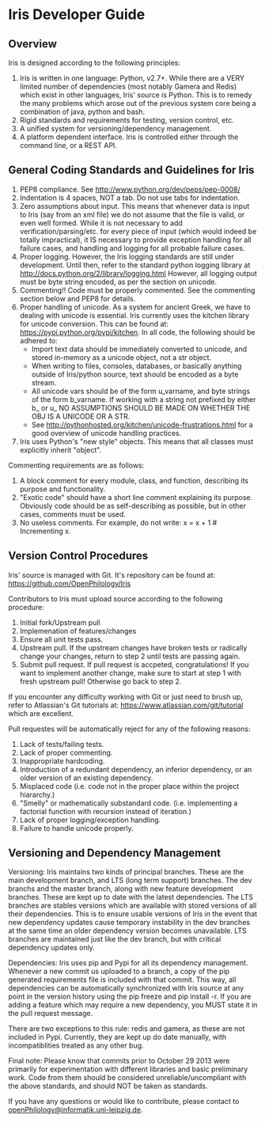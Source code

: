 Iris Developer Guide
====================

Overview
--------

Iris is designed according to the following principles:

1. Iris is written in one language: Python, v2.7+. While there are a VERY limited number of dependencies (most notably Gamera and Redis) which exist in other languages, Iris' source is Python. This is to remedy the many problems which arose out of the previous system core being a combination of java, python and bash.
2. Rigid standards and requirements for testing, version control, etc. 
3. A unified system for versioning/dependency management.
4. A platform dependent interface. Iris is controlled either through the command line, or a REST API.

General Coding Standards and Guidelines for Iris
------------------------------------------------

1. PEP8 compliance. See http://www.python.org/dev/peps/pep-0008/
2. Indentation is 4 spaces, NOT a tab. Do not use tabs for indentation.
3. Zero assumptions about input. This means that whenever data is input to Iris (say from an xml file) we do not assume that the file is valid, or even well formed. While it is not necessary to add verification/parsing/etc. for every piece of input (which would indeed be totally impractical), it IS necessary to provide exception handling for all failure cases, and handling and logging for all probable failure cases.
4. Proper logging. However, the Iris logging standards are still under development. Until then, refer to the standard python logging library at http://docs.python.org/2/library/logging.html However, all logging output must be byte string encoded, as per the section on unicode.
5. Commenting!! Code must be properly commented. See the commenting section below and PEP8 for details.
6. Proper handling of unicode. As a system for ancient Greek, we have to dealing with unicode is essential. Iris currently uses the kitchen library for unicode conversion. This can be found at: https://pypi.python.org/pypi/kitchen. In all code, the following should be adhered to:
   * Import text data should be immediately converted to unicode, and stored in-memory as a unicode object, not a str object.
   * When writing to files, consoles, databases, or basically anything outside of Iris/python source, text should be encoded as a byte stream.
   * All unicode vars should be of the form u_varname, and byte strings of the form b_varname. If working with a string not prefixed by either b_ or u_ NO ASSUMPTIONS SHOULD BE MADE ON WHETHER THE OBJ IS A UNICODE OR A STR.
   * See http://pythonhosted.org/kitchen/unicode-frustrations.html for a good overview of unicode handling practices.
7. Iris uses Python's "new style" objects. This means that all classes must explicitly inherit "object".

Commenting requirements are as follows:

1. A block comment for every module, class, and function, describing its purpose and functionality.
2. "Exotic code" should have a short line comment explaining its purpose. Obviously code should be as self-describing as possible, but in other cases, comments must be used.
3. No useless comments. For example, do not write: x = x + 1 # Incrementing x.

Version Control Procedures
--------------------------

Iris' source is managed with Git. It's repository can be found at: https://github.com/OpenPhilology/Iris

Contributors to Iris must upload source according to the following procedure:

1. Initial fork/Upstream pull
2. Implemenation of features/changes
3. Ensure all unit tests pass.
4. Upstream pull. If the upstream changes have broken tests or radically change your changes, return to step 2 until tests are passing again.
5. Submit pull request. If pull request is accpeted, congratulations! If you want to implement another change, make sure to start at step 1 with fresh upstream pull! Otherwise go back to step 2.

If you encounter any difficulty working with Git or just need to brush up, refer to Atlassian's Git tutorials at: https://www.atlassian.com/git/tutorial which are excellent.


Pull requestes will be automatically reject for any of the following reasons:

1. Lack of tests/failing tests.
2. Lack of proper commenting.
3. Inappropriate hardcoding.
4. Introduction of a redundant dependency, an inferior dependency, or an older version of an existing dependency.
5. Misplaced code (i.e. code not in the proper place within the project hiararchy.)
6. "Smelly" or mathematically substandard code. (i.e. implementing a factorial function with recursion instead of iteration.)
7. Lack of proper logging/exception handling.
8. Failure to handle unicode properly.


Versioning and Dependency Management
------------------------------------

Versioning:
Iris maintains two kinds of principal branches. These are the main development branch, and LTS (long term support) branches. The dev branchs and the master branch, along with new feature development branches. These are kept up to date with the latest dependencies.
The LTS branches are stables versions which are available with stored versions of all their dependencies. This is to ensure usable versions of Iris in the event that new dependency updates cause temporary instability in the dev branches at the same time an older dependency version becomes unavailable. LTS branches are maintained just like the dev branch, but with critical dependency updates only.

Dependencies:
Iris uses pip and Pypi for all its dependency management. Whenever a new commit us uploaded to a branch, a copy of the pip generated requirements file is included with that commit. This way, all dependencies can be automatically synchronized with Iris source at any point in the version history using the pip freeze and pip install -r.
If you are adding a feature which may require a new dependency, you MUST state it in the pull request message.

There are two exceptions to this rule: redis and gamera, as these are not included in Pypi. Currently, they are kept up do date manually, with incompatiblities treated as any other bug.

Final note: Please know that commits prior to October 29 2013 were primarily for experimentation with different libraries and basic preliminary work. Code from them should be considered unreliable/uncompliant with the above standards, and should NOT be taken as standards.

If you have any questions or would like to contribute, please contact to openPhilology@informatik.uni-leipzig.de.